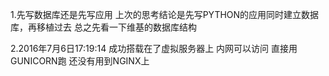 1.先写数据库还是先写应用
上次的思考结论是先写PYTHON的应用同时建立数据库，再移植过去
总之先看一下维基的数据库结构

2.2016年7月6日17:19:14
成功搭载在了虚拟服务器上
内网可以访问
直接用GUNICORN跑
还没有用到NGINX上
